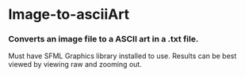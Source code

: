 # Image-to-asciiArt
### Converts an image file to a ASCII art in a .txt file.
Must have SFML Graphics library installed to use. Results can be best viewed by viewing raw and zooming out.
